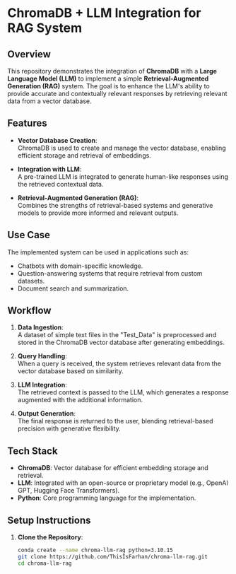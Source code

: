 # ChromaDB + LLM Integration for RAG System

## Overview

This repository demonstrates the integration of **ChromaDB** with a **Large Language Model (LLM)** to implement a simple **Retrieval-Augmented Generation (RAG)** system. The goal is to enhance the LLM's ability to provide accurate and contextually relevant responses by retrieving relevant data from a vector database.

## Features

- **Vector Database Creation**:  
  ChromaDB is used to create and manage the vector database, enabling efficient storage and retrieval of embeddings.
  
- **Integration with LLM**:  
  A pre-trained LLM is integrated to generate human-like responses using the retrieved contextual data.
  
- **Retrieval-Augmented Generation (RAG)**:  
  Combines the strengths of retrieval-based systems and generative models to provide more informed and relevant outputs.

## Use Case

The implemented system can be used in applications such as:
- Chatbots with domain-specific knowledge.
- Question-answering systems that require retrieval from custom datasets.
- Document search and summarization.

## Workflow

1. **Data Ingestion**:  
   A dataset of simple text files in the "Test_Data" is preprocessed and stored in the ChromaDB vector database after generating embeddings.
   
2. **Query Handling**:  
   When a query is received, the system retrieves relevant data from the vector database based on similarity.

3. **LLM Integration**:  
   The retrieved context is passed to the LLM, which generates a response augmented with the additional information.

4. **Output Generation**:  
   The final response is returned to the user, blending retrieval-based precision with generative flexibility.

## Tech Stack

- **ChromaDB**: Vector database for efficient embedding storage and retrieval.
- **LLM**: Integrated with an open-source or proprietary model (e.g., OpenAI GPT, Hugging Face Transformers).
- **Python**: Core programming language for the implementation.

## Setup Instructions

1. **Clone the Repository**:
   ```bash
   conda create --name chroma-llm-rag python=3.10.15
   git clone https://github.com/ThisIsFarhan/chroma-llm-rag.git
   cd chroma-llm-rag
